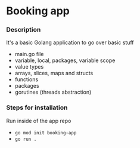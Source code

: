 # Booking app

### Description

It's a basic Golang application to go over basic stuff
- main.go file
- variable, local, packages, variable scope
- value types
- arrays, slices, maps and structs
- functions
- packages
- gorutines (threads abstraction)

### Steps for installation
Run inside of the app repo 
- `go mod init booking-app`
- `go run .`